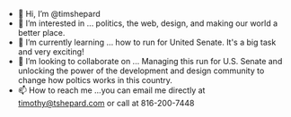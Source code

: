 - 👋 Hi, I’m @timshepard
- 👀 I’m interested in ... politics, the web, design, and making our world a better place.
- 🌱 I’m currently learning ... how to run for United Senate. It's a big task and very exciting!
- 💞️ I’m looking to collaborate on ... Managing this run for U.S. Senate and unlocking the power of the development and design community to change how poltics works in this country.
- 📫 How to reach me ...you can email me directly at timothy@tshepard.com or call at 816-200-7448

<!---
timshepard/timshepard is a ✨ special ✨ repository because its `README.md` (this file) appears on your GitHub profile.
You can click the Preview link to take a look at your changes.
--->
